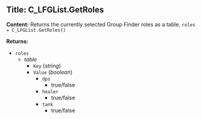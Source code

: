## Title: C_LFGList.GetRoles

**Content:**
Returns the currently selected Group Finder roles as a table.
`roles = C_LFGList.GetRoles()`

**Returns:**
- `roles`
  - *table*
    - `Key` (*string*)
    - `Value` (*boolean*)
      - `dps`
        - true/false
      - `healer`
        - true/false
      - `tank`
        - true/false